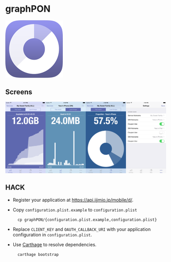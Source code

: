 # graphPON

![](https://raw.githubusercontent.com/yasuoza/graphPON/master/images/App%20Icon%20%5BRounded%5D/Icon-60@3x.png)

## Screens

![](https://raw.githubusercontent.com/yasuoza/graphPON/master/images/screenshot.png)

## HACK

- Register your application at https://api.iijmio.jp/mobile/d/.
- Copy `configuration.plist.example` to `configuration.plist`

        cp graphPON/{configuration.plist.example,configuration.plist}

- Replace `CLIENT_KEY` and `OAUTH_CALLBACK_URI` with your application configuration in `configuration.plist`.
- Use [Carthage](https://github.com/Carthage/Carthage) to resolve dependencies.

        carthage bootstrap
